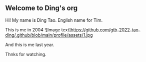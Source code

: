 ## Welcome to Ding's org

Hi! My name is Ding Tao. English name for Tim.

This is me in 2004
![Image text]https://github.com/gtb-2022-tao-ding/.github/blob/main/profile/assets/1.jpg

And this is me last year.


Thnks for watching.



<!--

**Here are some ideas to get you started:**

🙋‍♀️ A short introduction - what is your organization all about?
🌈 Contribution guidelines - how can the community get involved?
👩‍💻 Useful resources - where can the community find your docs? Is there anything else the community should know?
🍿 Fun facts - what does your team eat for breakfast?
🧙 Remember, you can do mighty things with the power of [Markdown](https://docs.github.com/github/writing-on-github/getting-started-with-writing-and-formatting-on-github/basic-writing-and-formatting-syntax)
-->


